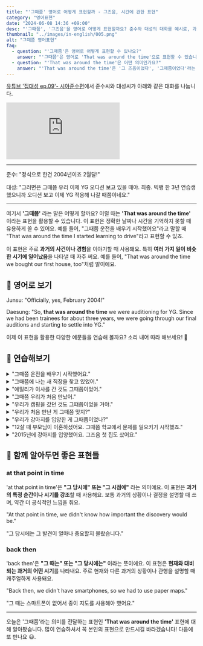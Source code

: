 ```yaml
---
title: "'그때쯤' 영어로 어떻게 표현할까 - 그즈음, 시간에 관한 표현"
category: "영어표현"
date: "2024-06-08 14:36 +09:00"
desc: "'그때쯤', '그즈음'을 영어로 어떻게 표현할까요? 준수와 대성의 대화를 예시로, 과거의 특정 시점을 언급하는 상황을 자연스럽게 영어로 말하는 법을 알아봅시다. 일상 대화에서 유용하게 쓸 수 있는 영어 표현을 배워보세요."
thumbnail: "../images/in-english/005.png"
alt: "그때쯤 영어표현"
faq:
  - question: "'그때쯤'은 영어로 어떻게 표현할 수 있나요?"
    answer: "'그때쯤'은 영어로 'That was around the time'으로 표현할 수 있습니다. 이 표현은 과거의 특정 시점을 대략적으로 가리킬 때 사용됩니다. 예를 들어, 'That was around the time we graduated from college'는 '우리가 대학을 졸업할 때쯤이었어'라는 의미입니다."
  - question: "'That was around the time'은 어떤 의미인가요?"
    answer: "'That was around the time'은 '그 즈음이었다', '그때쯤이었다'라는 의미로, 과거의 특정 시점이나 기간을 대략적으로 지칭할 때 사용합니다. 정확한 날짜나 시간을 모르거나 굳이 특정하지 않아도 될 때 이 표현을 씁니다. 예를 들어, 'That was around the time smartphones became popular'는 '그때쯤 스마트폰이 인기를 끌기 시작했어'라는 뜻입니다."
---
```


[유튜브 '집대성 ep.09'- 시아준수편](https://www.youtube.com/watch?v=wfPsPsSVQoU&t=639s)에서 준수씨와 대성씨가 아래와 같은 대화를 나눕니다.

<iframe class="youtube" src="https://www.youtube.com/embed/wfPsPsSVQoU?si=tlNSUgvRt4yrK6Cy&amp;start=639" title="YouTube video player" frameborder="0" allow="accelerometer; autoplay; clipboard-write; encrypted-media; gyroscope; picture-in-picture; web-share" referrerpolicy="strict-origin-when-cross-origin" allowfullscreen></iframe>

---

준수: "정식으로 한건 2004년이죠 2월달!"

대성: "그러면은 그때쯤 우리 이제 YG 오디션 보고 있을 때야. 최종. 빅뱅 한 3년 연습생 했으니까 오디션 보고 이제 YG 적응해 나갈 때쯤이네요."

---

여기서 **'그때쯤'** 라는 말은 어떻게 할까요? 이럴 때는 **'That was around the time'** 이라는 표현을 활용할 수 있습니다. 이 표현은 정확한 날짜나 시간을 기억하지 못할 때 유용하게 쓸 수 있어요. 예를 들어, "그때쯤 운전을 배우기 시작했어요"라고 말할 때 "That was around the time I started learning to drive"라고 표현할 수 있죠.

이 표현은 주로 **과거의 사건이나 경험**을 이야기할 때 사용돼요. 특히 **여러 가지 일이 비슷한 시기에 일어났음**을 나타낼 때 자주 써요. 예를 들어, "That was around the time we bought our first house, too"처럼 말이에요.

## 📖 영어로 보기

Junsu: "Officially, yes, February 2004!"

Daesung: "So, **that was around the time** we were auditioning for YG. Since we had been trainees for about three years, we were going through our final auditions and starting to settle into YG."

이제 이 표현을 활용한 다양한 예문들을 연습해 볼까요? 소리 내어 따라 해보세요! 🚀

## 💬 연습해보기

<details>
<summary>"그때쯤 운전을 배우기 시작했어요."</summary>
<span>"That was around the time I started learning to drive."</span>
</details>

<details>
<summary>"그때쯤에 나는 새 직장을 찾고 있었어."</summary>
<span>"That was around the time I was looking for a new job."</span>
</details>

<details>
<summary>"에밀리가 이사를 간 것도 그때쯤이었어."</summary>
<span>"That was around the time Emily moved to a new place."</span>
</details>

<details>
<summary>"그때쯤 우리가 처음 만났어."</summary>
<span>"That was around the time we first met."</span>
</details>

<details>
<summary>"우리가 캠핑을 갔던 것도 그떄쯤이었을 거야."</summary>
<span>"That <a href="/blog/했을거야-영어표현/">must have</a> been around the time we went camping."</span>
</details>

<details>
<summary>"우리가 처음 만난 게 그때쯤 맞지?"</summary>
<span>"Wasn't that around the time we first met?"</span>
</details>

<details>
<summary>"우리가 강아지를 입양한 게 그때쯤이었나?"</summary>
<span>"Was that around the time we adopted our puppy?"</span>
</details>

<details>
<summary>"12살 때 부모님이 이혼하셨어요. 그때쯤 학교에서 문제를 일으키기 시작했죠."</summary>
<span>"My parents got divorced when I was 12. That was around the time I started acting out in school."</span>
</details>

<details>
<summary>"2015년에 강아지를 입양했어요. 그즈음 첫 집도 샀어요."</summary>
<span>"We adopted our dog in 2015. That was around the time we bought our first house, too."</span>
</details>

## 🤝 함께 알아두면 좋은 표현들

### at that point in time

'at that point in time'은 **"그 당시에" 또는 "그 시점에"** 라는 의미예요. 이 표현은 **과거의 특정 순간이나 시기를 강조**할 때 사용해요. 보통 과거의 상황이나 결정을 설명할 때 쓰며, 약간 더 공식적인 느낌을 줘요.

"At that point in time, we didn't know how important the discovery would be."

"그 당시에는 그 발견이 얼마나 중요할지 몰랐습니다."

### back then

'back then'은 **"그 때는" 또는 "그 당시에는"** 이라는 뜻이에요. 이 표현은 **현재와 대비되는 과거의 어떤 시기**를 나타내요. 주로 현재와 다른 과거의 상황이나 관행을 설명할 때 캐주얼하게 사용돼요.

"Back then, we didn't have smartphones, so we had to use paper maps."

"그 때는 스마트폰이 없어서 종이 지도를 사용해야 했어요."

---

오늘은 '그때쯤'라는 의미를 전달하는 표현인 **'That was around the time'** 표현에 대해 알아봤습니다. 많이 연습하셔서 꼭 본인의 표현으로 만드시길 바라겠습니다! 다음에 또 만나요 😃.
